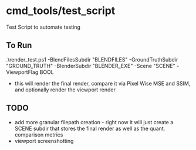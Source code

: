 # cmd_tools/test_script
Test Script to automate testing

## To Run

.\render_test.ps1 -BlendFilesSubdir "BLENDFILES" -GroundTruthSubdir "GROUND_TRUTH" -BlenderSubdir "BLENDER_EXE" -Scene "SCENE" -ViewportFlag BOOL

- this will render the final render, compare it via Pixel Wise MSE and SSIM, and optionally render the viewport render

## TODO
- add more granular filepath creation - right now it will just create a SCENE subdir that stores the final render as well as the quant. comparison metrics
- viewport screenshotting